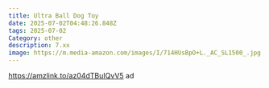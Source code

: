 ```yaml
---
title: Ultra Ball Dog Toy
date: 2025-07-02T04:48:26.848Z
tags: 2025-07-02
Category: other
description: 7.xx
image: https://m.media-amazon.com/images/I/714HUsBpO+L._AC_SL1500_.jpg
---
```

https://amzlink.to/az04dTBuIQvV5 ad